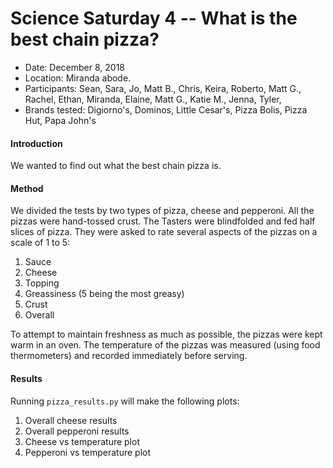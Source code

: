 # Science Saturday 4 -- What is the best chain pizza?

- Date: December 8, 2018
- Location: Miranda abode.
- Participants: Sean, Sara, Jo, Matt B., Chris, Keira, Roberto, Matt G., Rachel, Ethan, Miranda, Elaine, Matt G., Katie M., Jenna, Tyler,
- Brands tested: Digiorno's, Dominos, Little Cesar's, Pizza Bolis, Pizza Hut, Papa John's

#### Introduction

We wanted to find out what the best chain pizza is.  

#### Method

We divided the tests by two types of pizza, cheese and pepperoni. All the pizzas were hand-tossed crust. The Tasters were blindfolded and fed half slices of pizza. They were asked to rate several aspects of the pizzas on a scale of 1 to 5:

1. Sauce
2. Cheese
3. Topping
4. Greassiness (5 being the most greasy)
5. Crust
6. Overall

To attempt to maintain freshness as much as possible, the pizzas were kept warm in an oven. The temperature of the pizzas was measured (using food thermometers) and recorded immediately before serving. 

#### Results

Running `pizza_results.py` will make the following plots:

1. Overall cheese results
2. Overall pepperoni results
3. Cheese vs temperature plot
4. Pepperoni vs temperature plot
